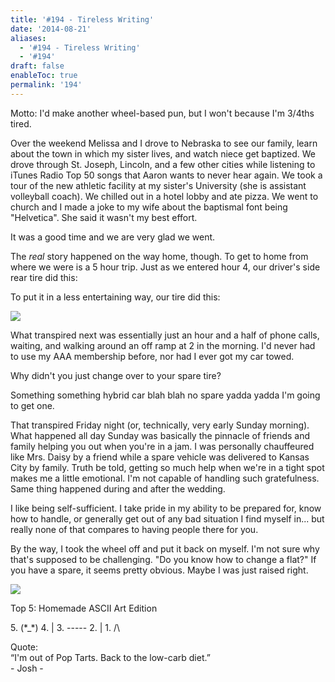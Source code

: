 ```yaml
---
title: '#194 - Tireless Writing'
date: '2014-08-21'
aliases:
  - '#194 - Tireless Writing'
  - '#194'
draft: false
enableToc: true
permalink: '194'
---
```


Motto: I'd make another wheel-based pun, but I won't because I'm 3/4ths tired.

  
Over the weekend Melissa and I drove to Nebraska to see our family, learn about the town in which my sister lives, and watch niece get baptized. We drove through St. Joseph, Lincoln, and a few other cities while listening to iTunes Radio Top 50 songs that Aaron wants to never hear again. We took a tour of the new athletic facility at my sister's University (she is assistant volleyball coach). We chilled out in a hotel lobby and ate pizza. We went to church and I made a joke to my wife about the baptismal font being "Helvetica". She said it wasn't my best effort.  
  
It was a good time and we are very glad we went.  
  
The _real_ story happened on the way home, though. To get to home from where we were is a 5 hour trip. Just as we entered hour 4, our driver's side rear tire did this:  
  
  
To put it in a less entertaining way, our tire did this:  
  
  
[![](assets/194-1.jpg)](http://1.bp.blogspot.com/-I7bL6auPuOk/U%5FZ1uuMZEJI/AAAAAAABbpM/aDRpIjrodJ4/s1600/IMG%5F20140817%5F014125.jpg)

  
What transpired next was essentially just an hour and a half of phone calls, waiting, and walking around an off ramp at 2 in the morning. I'd never had to use my AAA membership before, nor had I ever got my car towed.  
  
Why didn't you just change over to your spare tire?  
  
Something something hybrid car blah blah no spare yadda yadda I'm going to get one.  
  
That transpired Friday night (or, technically, very early Sunday morning). What happened all day Sunday was basically the pinnacle of friends and family helping you out when you're in a jam. I was personally chauffeured like Mrs. Daisy by a friend while a spare vehicle was delivered to Kansas City by family. Truth be told, getting so much help when we're in a tight spot makes me a little emotional. I'm not capable of handling such gratefulness. Same thing happened during and after the wedding.  
  
I like being self-sufficient. I take pride in my ability to be prepared for, know how to handle, or generally get out of any bad situation I find myself in... but really none of that compares to having people there for you.

By the way, I took the wheel off and put it back on myself. I'm not sure why that's supposed to be challenging. "Do you know how to change a flat?" If you have a spare, it seems pretty obvious. Maybe I was just raised right.

[![](assets/194-2.jpg)](http://2.bp.blogspot.com/-zbgAEa7G2Ko/U%5FZ125l58oI/AAAAAAABbpU/cB5Lo%5Fm48mM/s1600/IMG%5F20140818%5F171946.jpg)

  
Top 5: Homemade ASCII Art Edition

5\. (\*\_\*) 4\. | 3\. ----- 2\. | 1\. /\\  
  
Quote:   
“I'm out of Pop Tarts. Back to the low-carb diet.”  
\- Josh -
